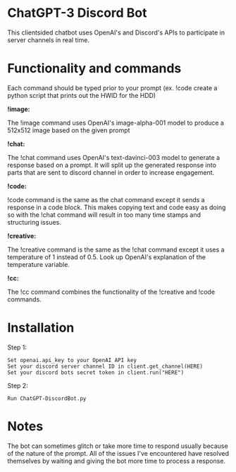 # ChatGPT-3 Discord Bot
This clientsided chatbot uses OpenAI's and Discord's APIs to participate in server channels in real time. 

# Functionality and commands
Each command should be typed prior to your prompt (ex. !code create a python script that prints out the HWID for the HDD)

**!image:**

The !image command uses OpenAI's image-alpha-001 model to produce a 512x512 image based on the given prompt

**!chat:**

The !chat command uses OpenAI's text-davinci-003 model to generate a response based on a prompt. It will split up the generated response into parts that are sent to discord channel in order to increase engagement. 

**!code:**

!code command is the same as the chat command except it sends a response in a code block. This makes copying text and code easy as doing so with the !chat command will result in too many time stamps and structuring issues.

**!creative:**

The !creative command is the same as the !chat command except it uses a temperature of 1 instead of 0.5. Look up OpenAI's explanation of the temperature variable.

**!cc:**

The !cc command combines the functionality of the !creative and !code commands.

# Installation
Step 1:
```
Set openai.api_key to your OpenAI API key
Set your discord server channel ID in client.get_channel(HERE)
Set your discord bots secret token in client.run("HERE")
```
Step 2:
```
Run ChatGPT-DiscordBot.py
```

# Notes
The bot can sometimes glitch or take more time to respond usually because of the nature of the prompt. All of the issues I've encountered have resolved themselves by waiting and giving the bot more time to process a response.

